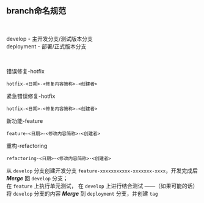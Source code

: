 ## branch命名规范

<br/>

develop - 主开发分支/测试版本分支  
deployment - 部署/正式版本分支  

<br/>

错误修复-hotfix
```
hotfix-<日期>-<修复内容简称>-<创建者>
```

紧急错误修复-hotfix
```
hotfix-<日期>-<修复内容简称>-<创建者>
```

新功能-feature
```
feature-<日期>-<修改内容简称>-<创建者>
```

重构-refactoring
```
refactoring-<日期>-<修改内容简称>-<创建者>
```

从 `develop` 分支创建开发分支 `feature-xxxxxxxxxxx-xxxxxxx-xxxx`，开发完成后 ***Merge*** 回 `develop` 分支；  
在 `feature` 上执行单元测试， 在 `develop` 上进行结合测试 ——（如果可能的话）  
将 `develop` 分支的内容 ***Merge*** 到 `deployment` 分支，并创建 `tag`

